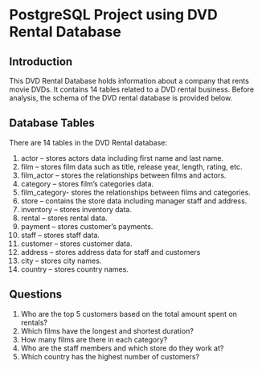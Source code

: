 # PostgreSQL Project using DVD Rental Database

## Introduction
This DVD Rental Database holds information about a company that rents movie DVDs. It contains 14 tables related to a DVD rental business. Before analysis, the schema of the DVD rental database is provided below.

## Database Tables
There are 14 tables in the DVD Rental database:

1. actor – stores actors data including first name and last name.
2. film – stores film data such as title, release year, length, rating, etc.
3. film_actor – stores the relationships between films and actors.
4. category – stores film’s categories data.
5. film_category- stores the relationships between films and categories.
6. store – contains the store data including manager staff and address.
7. inventory – stores inventory data.
8. rental – stores rental data.
9. payment – stores customer’s payments.
10. staff – stores staff data.
11. customer – stores customer data.
12. address – stores address data for staff and customers
13. city – stores city names.
14. country – stores country names.

## Questions
1. Who are the top 5 customers based on the total amount spent on rentals?
2. Which films have the longest and shortest duration?
3. How many films are there in each category?
4. Who are the staff members and which store do they work at?
5. Which country has the highest number of customers?
